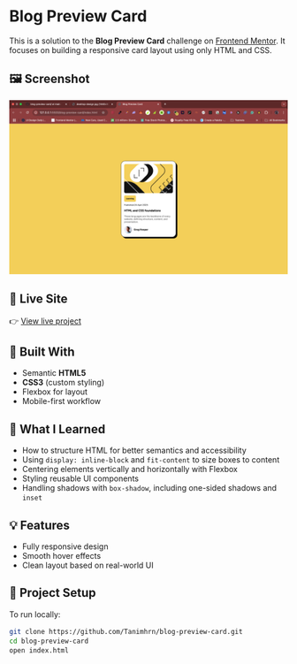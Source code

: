 # Blog Preview Card

This is a solution to the **Blog Preview Card** challenge on [Frontend Mentor](https://www.frontendmentor.io). It focuses on building a responsive card layout using only HTML and CSS.

## 🖼️ Screenshot

![Blog Preview Card Screenshot](images/screenshot.png)

## 📍 Live Site

👉 [View live project](https://tanimhrn.github.io/blog-preview-card)

## 🚀 Built With

- Semantic **HTML5**
- **CSS3** (custom styling)
- Flexbox for layout
- Mobile-first workflow

## 🧠 What I Learned

- How to structure HTML for better semantics and accessibility
- Using `display: inline-block` and `fit-content` to size boxes to content
- Centering elements vertically and horizontally with Flexbox
- Styling reusable UI components
- Handling shadows with `box-shadow`, including one-sided shadows and `inset`

## 💡 Features

- Fully responsive design
- Smooth hover effects
- Clean layout based on real-world UI

## 📁 Project Setup

To run locally:

```bash
git clone https://github.com/Tanimhrn/blog-preview-card.git
cd blog-preview-card
open index.html
